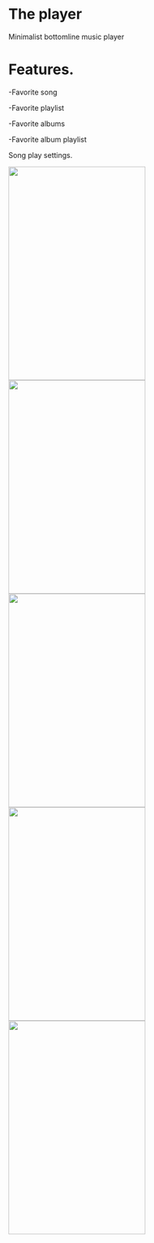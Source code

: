# The player
Minimalist bottomline music player


# Features.

-Favorite song

-Favorite playlist

-Favorite albums

-Favorite album playlist

Song play settings.

<img src="https://user-images.githubusercontent.com/47230931/71779088-5afbd780-2fbd-11ea-90b0-0546119cf0cd.png" width="270" height="420" />

<img src="https://user-images.githubusercontent.com/47230931/71779088-5afbd780-2fbd-11ea-90b0-0546119cf0cd.png" width="270" height="420" />

<img src="https://user-images.githubusercontent.com/47230931/71778551-2cc7c900-2fb8-11ea-80f4-d36a4984633b.png" width="270" height="420" />

<img src="https://user-images.githubusercontent.com/47230931/71778553-2e918c80-2fb8-11ea-850f-504beb8fbef4.png" width="270" height="420" />

<img src="https://user-images.githubusercontent.com/47230931/71778555-32bdaa00-2fb8-11ea-924e-53ba528dd541.png" width="270" height="420" />




